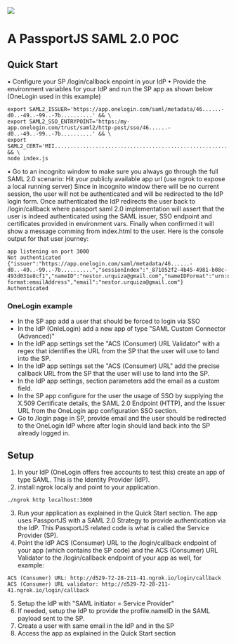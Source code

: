 [![](https://www.paypalobjects.com/en_US/i/btn/btn_donateCC_LG.gif)](https://www.paypal.com/donate/?hosted_button_id=58F9TDDRBND4L)

# A PassportJS SAML 2.0 POC

## Quick Start
• Configure your SP /login/callback enpoint in your IdP
• Provide the environment variables for your IdP and run the SP app as shown below (OneLogin used in this example)
```
export SAML2_ISSUER='https://app.onelogin.com/saml/metadata/46......-d0..-49..-99..-7b..........' && \
export SAML2_SSO_ENTRYPOINT='https:/my-app.onelogin.com/trust/saml2/http-post/sso/46......-d0..-49..-99..-7b..........' && \
export SAML2_CERT='MII....................................................................................FKA==' && \
node index.js
```
• Go to an incognito window to make sure you always go through the full SAML 2.0 scenario: Hit your publicly available app url (use ngrok to expose a local running server) Since in incognito window there will be no current session, the user will not be authenticated and will be redirected to the IdP login form. Once authenticated the IdP redirects the user back to /login/callback where passport saml 2.0 implementation will assert that the user is indeed authenticated using the SAML issuer, SSO endpoint and certificates provided in environment vars. Finally when confirmed it will show a message comming from index.html to the user. Here is the console output for that user journey:
```
app listening on port 3000
Not authenticated
{"issuer":"https://app.onelogin.com/saml/metadata/46......-d0..-49..-99..-7b..........","sessionIndex":"_871052f2-4b45-4981-b08c-493d031e8cf1","nameID":"nestor.urquiza@gmail.com","nameIDFormat":"urn:oasis:names:tc:SAML:1.1:nameid-format:emailAddress","email":"nestor.urquiza@gmail.com"}
Authenticated
```

### OneLogin example
- In the SP app add a user that should be forced to login via SSO
- In the IdP (OnleLogin) add a new app of type "SAML Custom Connector (Advanced)" 
- In the IdP app settings set the "ACS (Consumer) URL Validator" with a regex that identifies the URL from the SP that the user will use to land into the SP.
- In the IdP app settings set the "ACS (Consumer) URL" add the precise callback URL from the SP that the user will use to land into the SP.
- In the IdP app settings, section parameters add the email as a custom field.
- In the SP app configure for the user the usage of SSO by supplying the X.509 Certificate details, the SAML 2.0 Endpoint (HTTP), and the Issuer URL from the OneLogin app configuration SSO section.
- Go to /login page in SP, provide email and the user should be redirected to the OneLogin IdP where after login should land back into the SP already logged in.

## Setup
1. In your IdP (OneLogin offers free accounts to test this) create an app of type SAML. This is the Identity Provider (IdP).
2. install ngrok locally and point to your application.
```
./ngrok http localhost:3000
```
3. Run your application as explained in the Quick Start section. The app uses PassportJS with a SAML 2.0 Strategy to provide authentication via the IdP. This PassportJS related code is what is called the Service Provider (SP).
4. Point the IdP ACS (Consumer) URL to the /login/callback endpoint of your app (which contains the SP code) and the ACS (Consumer) URL Validator to the /login/callback endpoint of your app as well, for example:
```
ACS (Consumer) URL: http://d529-72-28-211-41.ngrok.io/login/callback
ACS (Consumer) URL validator: http://d529-72-28-211-41.ngrok.io/login/callback
```
5. Setup the IdP with "SAML initiator = Service Provider"
6. If needed, setup the IdP to provide the  profile.nameID in the SAML payload sent to the SP.
7. Create a user with same email in the IdP and in the SP
8. Access the app as explained in the Quick Start section
